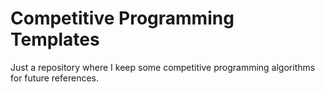 # Competitive Programming Templates

Just a repository where I keep some competitive programming algorithms for future references.
